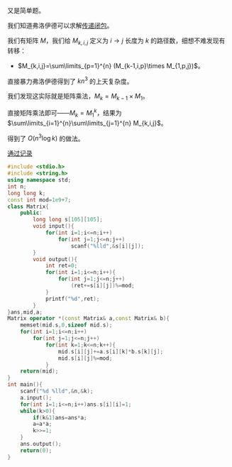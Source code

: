 又是简单题。

我们知道弗洛伊德可以求解[传递闭包](https://www.luogu.com.cn/problem/B3611)。

我们有矩阵 $M$，我们给 $M_{k,i,j}$ 定义为 $i\to j$ 长度为 $k$ 的路径数，细想不难发现有转移：

+ $M_{k,i,j}=\sum\limits_{p=1}^{n} (M_{k-1,i,p}\times M_{1,p,j})$。

直接暴力弗洛伊德得到了 $kn^3$ 的上天复杂度。

我们发现这实际就是矩阵乘法，$M_{k}=M_{k-1}\times M_1$。

直接矩阵乘法即可——$M_k=M_1^k$，结果为 $\sum\limits_{i=1}^{n}\sum\limits_{j=1}^{n} M_{k,i,j}$。

得到了 $O(n^3\log k)$ 的做法。

[通过记录](https://atcoder.jp/contests/dp/submissions/38318799)

```cpp
#include <stdio.h>
#include <string.h>
using namespace std;
int n;
long long k;
const int mod=1e9+7;
class Matrix{
	public:
		long long s[105][105];
		void input(){
			for(int i=1;i<=n;i++)
				for(int j=1;j<=n;j++)
					scanf("%lld",&s[i][j]);
		}
		void output(){
			int ret=0;
			for(int i=1;i<=n;i++){
				for(int j=1;j<=n;j++)
					(ret+=s[i][j])%=mod;
			}
			printf("%d",ret);
		}
}ans,mid,a;
Matrix operator *(const Matrix& a,const Matrix& b){
	memset(mid.s,0,sizeof mid.s);
	for(int i=1;i<=n;i++)
		for(int j=1;j<=n;j++)
			for(int k=1;k<=n;k++){
				mid.s[i][j]+=a.s[i][k]*b.s[k][j];
				mid.s[i][j]%=mod;
			}
	return(mid);
}
int main(){
	scanf("%d %lld",&n,&k);
	a.input();
	for(int i=1;i<=n;i++)ans.s[i][i]=1;
	while(k>0){
		if(k&1)ans=ans*a;
		a=a*a;
		k>>=1;
	}
	ans.output();
	return(0);
}
```